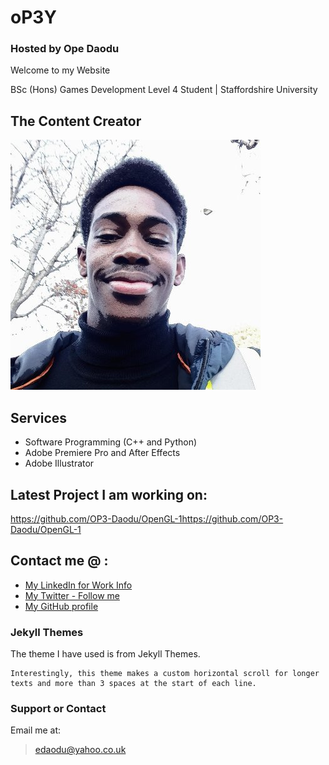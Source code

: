 # oP3Y 
### Hosted by Ope Daodu

Welcome to my Website

BSc (Hons) Games Development Level 4 Student | Staffordshire University

## The Content Creator
![Ope Daodu](https://raw.githubusercontent.com/OP3-Daodu/OP3-Daodu.github.io/master/me.jpg "The Content Creator")

## Services
- Software Programming (C++ and Python)
- Adobe Premiere Pro and After Effects
- Adobe Illustrator

## Latest Project I am working on:
https://github.com/OP3-Daodu/OpenGL-1https://github.com/OP3-Daodu/OpenGL-1

## Contact me @ :
* [My LinkedIn for Work Info](https://www.linkedin.com/in/ope-daodu123/)
* [My Twitter - Follow me](https://twitter.com/OpeDaoud)
* [My GitHub profile](https://github.com/OP3-Daodu)


### Jekyll Themes

The theme I have used is from Jekyll Themes.

    Interestingly, this theme makes a custom horizontal scroll for longer texts and more than 3 spaces at the start of each line.

### Support or Contact
Email me at: 
> edaodu@yahoo.co.uk
